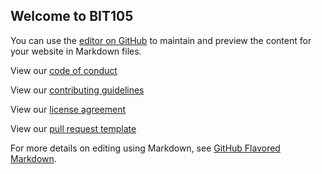## Welcome to BIT105
You can use the [editor on GitHub](https://github.com/ChipBrowne/bit105/edit/master/README.md) to maintain and preview the content for your website in Markdown files.

View our [code of conduct](https://github.com/ChipBrowne/bit105/blob/master/CODE_OF_CONDUCT.md)

View our [contributing guidelines](https://github.com/ChipBrowne/bit105/blob/master/CONTRIBUTING.md)

View our [license agreement](https://github.com/ChipBrowne/bit105/blob/master/LICENSE)

View our [pull request template](https://github.com/ChipBrowne/bit105/blob/master/.github/PULL_REQUEST_TEMPLATE.md)

For more details on editing using Markdown, see [GitHub Flavored Markdown](https://guides.github.com/features/mastering-markdown/).
